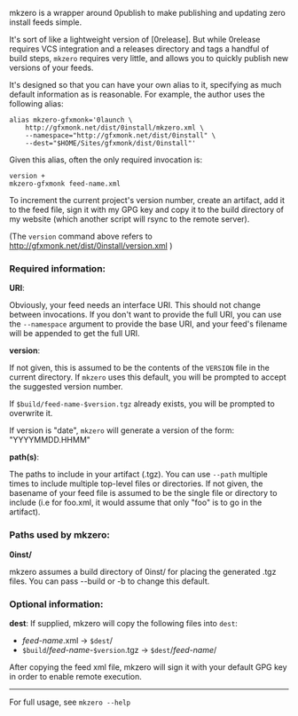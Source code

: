 mkzero is a wrapper around 0publish to make publishing and updating
zero install feeds simple.

It's sort of like a lightweight version of [0release]. But while
0release requires VCS integration and a releases directory and
tags a handful of build steps, `mkzero` requires very little,
and allows you to quickly publish new versions of your feeds.

It's designed so that you can have your own alias to it,
specifying as much default information as is reasonable. For
example, the author uses the following alias:

	alias mkzero-gfxmonk='0launch \
		http://gfxmonk.net/dist/0install/mkzero.xml \
		--namespace="http://gfxmonk.net/dist/0install" \
		--dest="$HOME/Sites/gfxmonk/dist/0install"'

Given this alias, often the only required invocation is:

	version +
	mkzero-gfxmonk feed-name.xml

To increment the current project's version number, create an
artifact, add it to the feed file, sign it with my GPG key and
copy it to the build directory of my website (which another
script will rsync to the remote server).

(The `version` command above refers to
http://gfxmonk.net/dist/0install/version.xml )

### Required information:

**URI**:

Obviously, your feed needs an interface URI. This should not
change between invocations. If you don't want to provide the
full URI, you can use the `--namespace` argument to provide
the base URI, and your feed's filename will be appended to get
the full URI.

**version**:

If not given, this is assumed to be the contents of the
`VERSION` file in the current directory. If `mkzero` uses this
default, you will be prompted to accept the suggested version
number.

If `$build/feed-name-$version.tgz` already exists, you will
be prompted to overwrite it.

If version is "date", `mkzero` will generate a version of the
form: "YYYYMMDD.HHMM"

**path(s)**:

The paths to include in your artifact (.tgz). You can use
`--path` multiple times to include multiple top-level files or
directories. If not given, the basename of your feed file is
assumed to be the single file or directory to include (i.e for
foo.xml, it would assume that only "foo" is to go in the
artifact).

### Paths used by mkzero:

**0inst/**

mkzero assumes a build directory of 0inst/ for placing the
generated .tgz files. You can pass --build or -b to change
this default.

### Optional information:

**dest**:
If supplied, mkzero will copy the following files into `dest`:

 - _feed-name_.xml -> `$dest`/
 - `$build`/_feed-name_-`$version`.tgz -> `$dest`/_feed-name_/

After copying the feed xml file, mkzero will sign it with your
default GPG key in order to enable remote execution.

--------

For full usage, see `mkzero --help`

